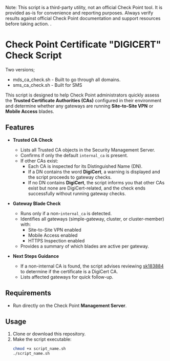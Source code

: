 Note: This script is a third-party utility, not an official Check Point tool. It is provided as-is for convenience and reporting purposes. Always verify results against official Check Point documentation and support resources before taking action.
.
# Check Point Certificate "DIGICERT" Check Script

Two versions;
  - mds_ca_check.sh - Built to go through all domains.
  - sms_ca_check.sh - Built for SMS

This script is designed to help Check Point administrators quickly assess the **Trusted Certificate Authorities (CAs)** configured in their environment and determine whether any gateways are running **Site-to-Site VPN** or **Mobile Access** blades.

## Features

- **Trusted CA Check**
  - Lists all Trusted CA objects in the Security Management Server.
  - Confirms if only the default `internal_ca` is present.
  - If other CAs exist:
    - Each CA is inspected for its Distinguished Name (DN).
    - If a DN contains the word **DigiCert**, a warning is displayed and the script proceeds to gateway checks.
    - If no DN contains **DigiCert**, the script informs you that other CAs exist but none are DigiCert-related, and the check ends successfully without running gateway checks.


- **Gateway Blade Check**
  - Runs only if a non-`internal_ca` is detected.
  - Identifies all gateways (simple-gateway, cluster, or cluster-member) with:
    - Site-to-Site VPN enabled
    - Mobile Access enabled
    - HTTPS Inspection enabled
  - Provides a summary of which blades are active per gateway.

- **Next Steps Guidance**
  - If a non-internal CA is found, the script advises reviewing [sk183884](https://support.checkpoint.com/results/sk/sk183884) to determine if the certificate is a DigiCert CA.
  - Lists affected gateways for quick follow-up.

## Requirements

- Run directly on the Check Point **Management Server**.


## Usage

1. Clone or download this repository.
2. Make the script executable:
   ```bash
   chmod +x script_name.sh
   ./script_name.sh
